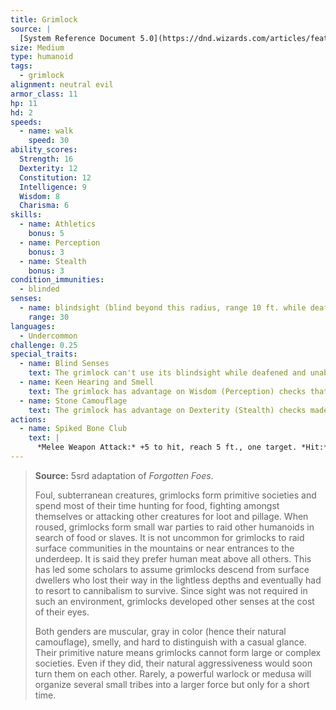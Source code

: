 ```yaml
---
title: Grimlock
source: |
  [System Reference Document 5.0](https://dnd.wizards.com/articles/features/systems-reference-document-srd)
size: Medium
type: humanoid
tags:
  - grimlock
alignment: neutral evil
armor_class: 11
hp: 11
hd: 2
speeds:
  - name: walk
    speed: 30
ability_scores:
  Strength: 16
  Dexterity: 12
  Constitution: 12
  Intelligence: 9
  Wisdom: 8
  Charisma: 6
skills:
  - name: Athletics
    bonus: 5
  - name: Perception
    bonus: 3
  - name: Stealth
    bonus: 3
condition_immunities:
  - blinded
senses:
  - name: blindsight (blind beyond this radius, range 10 ft. while deafened)
    range: 30
languages:
  - Undercommon
challenge: 0.25
special_traits:
  - name: Blind Senses
    text: The grimlock can't use its blindsight while deafened and unable to smell.
  - name: Keen Hearing and Smell
    text: The grimlock has advantage on Wisdom (Perception) checks that rely on hearing or smell.
  - name: Stone Camouflage
    text: The grimlock has advantage on Dexterity (Stealth) checks made to hide in rocky terrain.
actions:
  - name: Spiked Bone Club
    text: |
      *Melee Weapon Attack:* +5 to hit, reach 5 ft., one target. *Hit:* 5 (1d4 + 3) bludgeoning damage plus 2 (1d4) piercing damage.
---
```


> **Source:** 5srd adaptation of *Forgotten Foes*.
>
> Foul, subterranean creatures, grimlocks form primitive societies and spend most of their time hunting for food, fighting amongst themselves or attacking other creatures for loot and pillage. When roused, grimlocks form small war parties to raid other humanoids in search of food or slaves. It is not uncommon for grimlocks to raid surface communities in the mountains or near entrances to the underdeep. It is said they prefer human meat above all others. This has led some scholars to assume grimlocks descend from surface dwellers who lost their way in the lightless depths and eventually had to resort to cannibalism to survive. Since sight was not required in such an environment, grimlocks developed other senses at the cost of their eyes.
>
> Both genders are muscular, gray in color (hence their natural camouflage), smelly, and hard to distinguish with a casual glance. Their primitive nature means grimlocks cannot form large or complex societies. Even if they did, their natural aggressiveness would soon turn them on each other. Rarely, a powerful warlock or medusa will organize several small tribes into a larger force but only for a short time.
